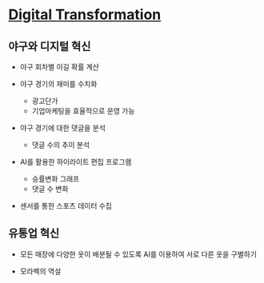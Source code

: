 # [Digital Transformation](https://kaist.edwith.org/digitaltrans#)

## 야구와 디지털 혁신

- 야구 회차별 이길 확률 계산
- 야구 경기의 재미를 수치화
  - 광고단가
  - 기업마케팅을 효율적으로 운영 가능
- 야구 경기에 대한 댓글을 분석
  - 댓글 수의 추이 분석
- AI를 활용한 하이라이트 편집 프로그램
  - 승률변화 그래프
  - 댓글 수 변화

- 센서를 통한 스포츠 데이터 수집

## 유통업 혁신

- 모든 매장에 다양한 옷이 배분될 수 있도록 AI를 이용하여 서로 다른 옷을 구별하기

- 모라벡의 역설
